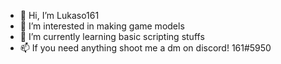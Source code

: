 - 👋 Hi, I’m Lukaso161
- 👀 I’m interested in making game models
- 🌱 I’m currently learning basic scripting stuffs
- 📫 If you need anything shoot me a dm on discord!
161#5950
